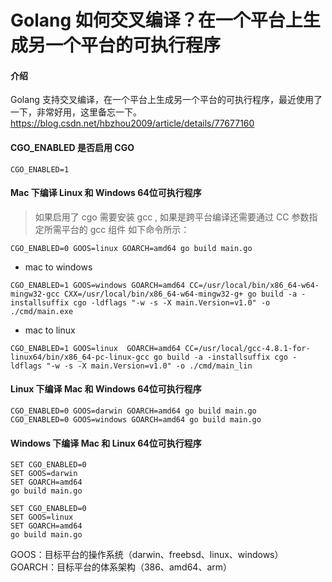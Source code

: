 # Golang 如何交叉编译？在一个平台上生成另一个平台的可执行程序


<!--more-->
#### 介绍
 Golang 支持交叉编译，在一个平台上生成另一个平台的可执行程序，最近使用了一下，非常好用，这里备忘一下。
[https://blog.csdn.net/hbzhou2009/article/details/77677160 ](https://blog.csdn.net/hbzhou2009/article/details/77677160)

#### CGO_ENABLED 是否启用 CGO
```
CGO_ENABLED=1
```


#### Mac 下编译 Linux 和 Windows 64位可执行程序
> 如果启用了 cgo 需要安装 gcc , 如果是跨平台编译还需要通过 CC 参数指定所需平台的 gcc 组件
> 如下命令所示：
```
CGO_ENABLED=0 GOOS=linux GOARCH=amd64 go build main.go
```

- mac to windows
```
CGO_ENABLED=1 GOOS=windows GOARCH=amd64 CC=/usr/local/bin/x86_64-w64-mingw32-gcc CXX=/usr/local/bin/x86_64-w64-mingw32-g+ go build -a -installsuffix cgo -ldflags "-w -s -X main.Version=v1.0" -o ./cmd/main.exe
```

- mac to linux
```
CGO_ENABLED=1 GOOS=linux  GOARCH=amd64 CC=/usr/local/gcc-4.8.1-for-linux64/bin/x86_64-pc-linux-gcc go build -a -installsuffix cgo -ldflags "-w -s -X main.Version=v1.0" -o ./cmd/main_lin
```



#### Linux 下编译 Mac 和 Windows 64位可执行程序

```
CGO_ENABLED=0 GOOS=darwin GOARCH=amd64 go build main.go
CGO_ENABLED=0 GOOS=windows GOARCH=amd64 go build main.go
```



#### Windows 下编译 Mac 和 Linux 64位可执行程序

```
SET CGO_ENABLED=0
SET GOOS=darwin
SET GOARCH=amd64
go build main.go

SET CGO_ENABLED=0
SET GOOS=linux
SET GOARCH=amd64
go build main.go
```


GOOS：目标平台的操作系统（darwin、freebsd、linux、windows）
GOARCH：目标平台的体系架构（386、amd64、arm）

